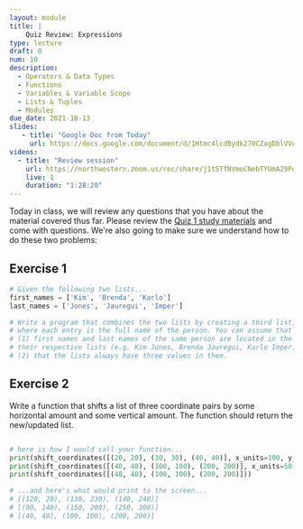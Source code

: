 ```yaml
---
layout: module
title: |
    Quiz Review: Expressions
type: lecture
draft: 0
num: 10
description:
  - Operators & Data Types
  - Functions
  - Variables & Variable Scope
  - Lists & Tuples
  - Modules
due_date: 2021-10-13
slides:
   - title: "Google Doc from Today"
     url: https://docs.google.com/document/d/1Htmc4lcdBydk270CZagDblVVeyXTNc51C9oRKpcXzGE/edit#
videos:
  - title: "Review session"
    url: https://northwestern.zoom.us/rec/share/j1tSTfNVmoCNebTYUmA29PAZxSOmhyqTfJqVXXqASLng5PLhgoJwYv0jKXnzADW8.0HnNvNx1Cmdc5O5P
    live: 1
    duration: "1:28:20"
---
```



Today in class, we will review any questions that you have about the material covered thus far. Please review the [Quiz 1 study materials](week04-lecture03) and come with questions. We're also going to make sure we understand how to do these two problems:

## Exercise 1
```python
# Given the following two lists...
first_names = ['Kim', 'Brenda', 'Karlo']
last_names = ['Jones', 'Jauregui', 'Imper']

# Write a program that combines the two lists by creating a third list,
# where each entry is the full name of the person. You can assume that 
# (1) first names and last names of the same person are located in the same slot of
# their respective lists (e.g. Kim Jones, Brenda Jauregui, Karlo Imper), and
# (2) that the lists always have three values in them.
```

<!-- ### Answer (One Approach)

```python
full_names = []
full_names.append(first_names[0] + ' ' + last_names[0])
full_names.append(first_names[1] + ' ' + last_names[1])
full_names.append(first_names[2] + ' ' + last_names[2])
print(full_names)
``` -->

## Exercise 2
Write a function that shifts a list of three coordinate pairs by some horizontal amount and some vertical amount. The function should return the new/updated list.

```python

# here is how I would call your function...
print(shift_coordinates([(20, 20), (30, 30), (40, 40)], x_units=100, y_units=200))
print(shift_coordinates([(40, 40), (100, 100), (200, 200)], x_units=50, y_units=100))
print(shift_coordinates([(40, 40), (100, 100), (200, 200)]))

# ...and here's what would print to the screen...
# [(120, 20), (130, 230), (140, 240)]
# [(90, 140), (150, 200), (250, 300)]
# [(40, 40), (100, 100), (200, 200)]
```

<!-- ### Answer (One Approach)
```python
def shift_coordinates(my_list, x_units=0, y_units=0):
    return [
        (my_list[0][0] + x_units, my_list[0][1] + y_units),
        (my_list[1][0] + x_units, my_list[1][1] + y_units),
        (my_list[2][0] + x_units, my_list[2][1] + y_units)
    ]
``` -->
